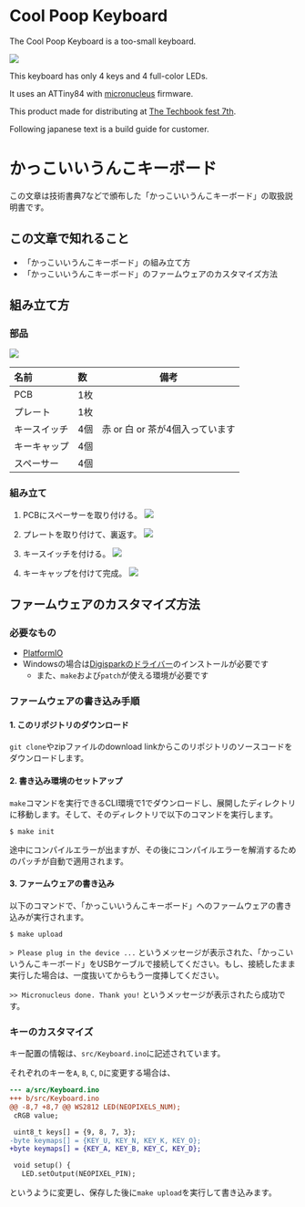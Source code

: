 # Cool Poop Keyboard

The Cool Poop Keyboard is a too-small keyboard.

![](https://i.imgur.com/NZkXAoG.png)

This keyboard has only 4 keys and 4 full-color LEDs.

It uses an ATTiny84 with [micronucleus](https://github.com/micronucleus/mirconucleus) firmware.

This product made for distributing at [The Techbook fest 7th](https://techbookfest.org/event/tbf07).

Following japanese text is a build guide for customer.

# かっこいいうんこキーボード

この文章は技術書典7などで頒布した「かっこいいうんこキーボード」の取扱説明書です。

## この文章で知れること

- 「かっこいいうんこキーボード」の組み立て方
- 「かっこいいうんこキーボード」のファームウェアのカスタマイズ方法

## 組み立て方

### 部品
![](https://i.imgur.com/ZldThDv.jpg)

|名前|数|備考|
|:---|:---|---|
|PCB|1枚||
|プレート|1枚||
|キースイッチ|4個|赤 or 白 or 茶が4個入っています|
|キーキャップ|4個||
|スペーサー|4個||

### 組み立て
1. PCBにスペーサーを取り付ける。
![](https://i.imgur.com/blygdd1.jpg)

2. プレートを取り付けて、裏返す。
![](https://i.imgur.com/lFPxIRP.jpg)

3. キースイッチを付ける。
![](https://i.imgur.com/Wv6NRNS.jpg)

4. キーキャップを付けて完成。
![](https://i.imgur.com/DFLT7Mw.jpg)

## ファームウェアのカスタマイズ方法

### 必要なもの

- [PlatformIO](https://platformio.org/)
- Windowsの場合は[Digisparkのドライバー](https://github.com/digistump/DigistumpArduino/releases/download/1.6.7/Digistump.Drivers.zip)のインストールが必要です
  - また、`make`および`patch`が使える環境が必要です

### ファームウェアの書き込み手順

#### 1. このリポジトリのダウンロード

`git clone`やzipファイルのdownload linkからこのリポジトリのソースコードをダウンロードします。

#### 2. 書き込み環境のセットアップ

`make`コマンドを実行できるCLI環境で1でダウンロードし、展開したディレクトリに移動します。そして、そのディレクトリで以下のコマンドを実行します。

```console
$ make init
```

途中にコンパイルエラーが出ますが、その後にコンパイルエラーを解消するためのパッチが自動で適用されます。

#### 3. ファームウェアの書き込み

以下のコマンドで、「かっこいいうんこキーボード」へのファームウェアの書き込みが実行されます。

```console
$ make upload
```

`> Please plug in the device ...` というメッセージが表示された、「かっこいいうんこキーボード」をUSBケーブルで接続してください。もし、接続したまま実行した場合は、一度抜いてからもう一度挿してください。

`>> Micronucleus done. Thank you!` というメッセージが表示されたら成功です。

### キーのカスタマイズ

キー配置の情報は、`src/Keyboard.ino`に記述されています。

それぞれのキーを`A`, `B`, `C`, `D`に変更する場合は、

```diff
--- a/src/Keyboard.ino
+++ b/src/Keyboard.ino
@@ -8,7 +8,7 @@ WS2812 LED(NEOPIXELS_NUM);
 cRGB value;

 uint8_t keys[] = {9, 8, 7, 3};
-byte keymaps[] = {KEY_U, KEY_N, KEY_K, KEY_O};
+byte keymaps[] = {KEY_A, KEY_B, KEY_C, KEY_D};

 void setup() {
   LED.setOutput(NEOPIXEL_PIN);
```

というように変更し、保存した後に`make upload`を実行して書き込みます。
